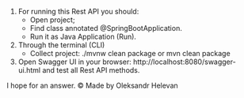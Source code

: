 1. For running this Rest API you should:
    - Open project;
    - Find class annotated @SpringBootApplication.
    - Run it as Java Application (Run).
2. Through the terminal (CLI)
   - Collect project:
   ./mvnw clean package or mvn clean package
3. Open Swagger UI in your browser:
   http://localhost:8080/swagger-ui.html and test all Rest API methods.

I hope for an answer.
© Made by Oleksandr Helevan